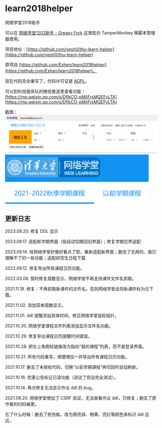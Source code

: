# learn2018helper

网络学堂2018助手

可以在 [网络学堂1202助手 - Greasy Fork](https://greasyfork.org/en/scripts/422447-%E7%BD%91%E7%BB%9C%E5%AD%A6%E5%A0%821202%E5%8A%A9%E6%89%8B) 这里配合 TamperMonkey 等脚本管理器使用。

项目地址：[https://github.com/yesh0/thu-learn-helper](https://github.com/yesh0/thu-learn-helper)

原项目 [https://github.com/Exhen/learn2018helper](https://github.com/Exhen/learn2018helper)。

现在代码完全重写了，代码许可证是 [AGPL](./LICENSE)。

可以到科技服务队的微信推送里查看功能： [https://mp.weixin.qq.com/s/DflkCO-pMiiFrsMQEFyLTA](https://mp.weixin.qq.com/s/DflkCO-pMiiFrsMQEFyLTA)

截图：
![导出所有课程日历、公告标记已读、下载新文件、DDL提醒](./screenshots/v2.png)
![左上角图标链接改为指向“我的课程”](./screenshots/v2.1.png)

## 更新日志

2023.09.20. 修复 DDL 显示

2023.09.17. 适配新学期界面（指自动切换回旧界面）；修复学期交界适配

2023.09.14. 哇网络学堂好像好看点了耶，重新适配新界面；删去了无用的、我已理解不了的一些功能；适配研究生日程下载

2022.09.12. 修复导出所有课程日历功能。

2022.03.06. 暂时修复周数显示，网络学堂不再支持课件文件名抓取。

2021.11.18. 修复：不再抓取新课件的文件名，否则网络学堂会将新课件标为已下载。

2021.11.02. 添加简单周数显示。

2021.11.01. ddl 提醒添加具体时间，修正网络学堂鼠标指针。

2021.10.30. 网络学堂课程文件列表添加显示文件名功能。

2021.10.29. 修复导出课程日历提醒时间错误。

2021.10.28. 把左上角图标链接改为指向“我的课程”列表，而不是登录界面。

2021.10.21. 所有代码重写，顺便增加一并导出所有课程日历功能。

2021.10.17. 删去了未授权代码，切换“以前学期课程”再切回时自动刷新。

2021.10.16. 完善公告标记已读功能（测试了但没完全测试）。

2021.10.14. 再次修复无法显示作业 ddl 的 bug。

2021.09.20. 网络学堂增加了 CSRF 验证，无法查看作业 ddl，已修复；删去了原作者的扫码催更。

忘了什么时候：删去了悲伤蛙，改为用亮绿、橙黄、亮红等颜色来标识 ddl 远近。
